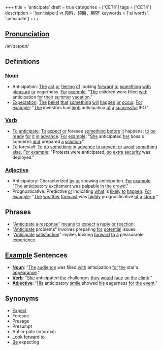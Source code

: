 +++
title = 'anticipate'
draft = true
categories = ['CET4']
tags = ['CET4']
description = '[ænˈtisipeit] vt.预料，预期，期望'
keywords = ['ai words', 'anticipate']
+++

## [Pronunciation](/post/pronunciation/)
/ənˈtɪsɪpeɪt/

## Definitions
### [Noun](/post/noun/)
- Anticipation: [The](/post/the/) [act](/post/act/) [or](/post/or/) [feeling](/post/feeling/) [of](/post/of/) looking [forward](/post/forward/) [to](/post/to/) [something](/post/something/) [with](/post/with/) [pleasure](/post/pleasure/) [or](/post/or/) eagerness. [For](/post/for/) [example](/post/example/): "[The](/post/the/) children were filled [with](/post/with/) anticipation [for](/post/for/) [their](/post/their/) [summer](/post/summer/) [vacation](/post/vacation/)."
- [Expectation](/post/expectation/): [The](/post/the/) [belief](/post/belief/) [that](/post/that/) [something](/post/something/) [will](/post/will/) [happen](/post/happen/) [or](/post/or/) [occur](/post/occur/). [For](/post/for/) [example](/post/example/): "[The](/post/the/) investors had [high](/post/high/) anticipation [of](/post/of/) [a](/post/a/) [successful](/post/successful/) IPO."

### [Verb](/post/verb/)
- [To](/post/to/) [anticipate](/post/anticipate/): [To](/post/to/) [expect](/post/expect/) [or](/post/or/) foresee [something](/post/something/) [before](/post/before/) [it](/post/it/) happens; [to](/post/to/) [be](/post/be/) [ready](/post/ready/) [for](/post/for/) [it](/post/it/) [in](/post/in/) [advance](/post/advance/). [For](/post/for/) [example](/post/example/): "[She](/post/she/) anticipated [her](/post/her/) boss's concerns [and](/post/and/) prepared [a](/post/a/) [solution](/post/solution/)."
- [To](/post/to/) forestall: [To](/post/to/) [do](/post/do/) [something](/post/something/) [in](/post/in/) [advance](/post/advance/) [to](/post/to/) [prevent](/post/prevent/) [or](/post/or/) [avoid](/post/avoid/) [something](/post/something/) [else](/post/else/). [For](/post/for/) [example](/post/example/): "Protests were anticipated, [so](/post/so/) [extra](/post/extra/) [security](/post/security/) was deployed."

### [Adjective](/post/adjective/)
- Anticipatory: Characterized [by](/post/by/) [or](/post/or/) showing anticipation. [For](/post/for/) [example](/post/example/): "[The](/post/the/) anticipatory excitement was palpable [in](/post/in/) [the](/post/the/) [crowd](/post/crowd/)."
- Prognosticative: Predictive [or](/post/or/) indicating [what](/post/what/) is [likely](/post/likely/) [to](/post/to/) [happen](/post/happen/). [For](/post/for/) [example](/post/example/): "[The](/post/the/) [weather](/post/weather/) [forecast](/post/forecast/) was [highly](/post/highly/) prognosticative [of](/post/of/) [a](/post/a/) [storm](/post/storm/)."

## Phrases
- "[Anticipate](/post/anticipate/) [a](/post/a/) [response](/post/response/)" [means](/post/means/) [to](/post/to/) [expect](/post/expect/) [a](/post/a/) [reply](/post/reply/) [or](/post/or/) [reaction](/post/reaction/).
- "[Anticipate](/post/anticipate/) problems" involves preparing [for](/post/for/) [potential](/post/potential/) issues.
- "[Anticipate](/post/anticipate/) [satisfaction](/post/satisfaction/)" implies looking [forward](/post/forward/) [to](/post/to/) [a](/post/a/) pleasurable [experience](/post/experience/).

## [Example](/post/example/) Sentences
- **[Noun](/post/noun/)**: "[The](/post/the/) [audience](/post/audience/) was filled [with](/post/with/) anticipation [for](/post/for/) [the](/post/the/) star's [appearance](/post/appearance/)."
- **[Verb](/post/verb/)**: "[She](/post/she/) anticipated [the](/post/the/) challenges [they](/post/they/) [would](/post/would/) [face](/post/face/) [on](/post/on/) [the](/post/the/) [climb](/post/climb/)."
- **[Adjective](/post/adjective/)**: "[His](/post/his/) anticipatory [smile](/post/smile/) showed [his](/post/his/) eagerness [for](/post/for/) [the](/post/the/) [event](/post/event/)."

## Synonyms
- [Expect](/post/expect/)
- Foresee
- Presage
- Presumpt
- Antici-pate (informal)
- [Look](/post/look/) [forward](/post/forward/) [to](/post/to/)
- [Be](/post/be/) expecting

